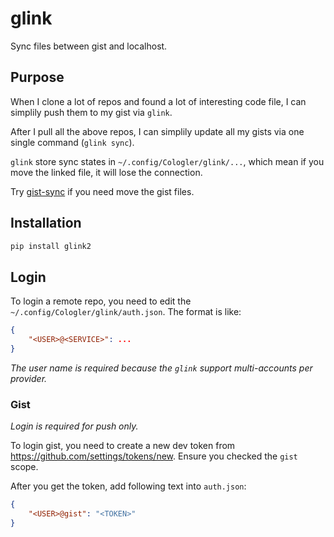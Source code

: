 # glink

Sync files between gist and localhost.

## Purpose

When I clone a lot of repos and found a lot of interesting code file,
I can simplily push them to my gist via `glink`.

After I pull all the above repos,
I can simplily update all my gists via one single command (`glink sync`).

`glink` store sync states in `~/.config/Cologler/glink/...`,
which mean if you move the linked file,
it will lose the connection.

Try [gist-sync](https://github.com/Cologler/gist-sync-python) if you need move the gist files.

## Installation

``` bash
pip install glink2
```

## Login

To login a remote repo, you need to edit the `~/.config/Cologler/glink/auth.json`.
The format is like:

``` json
{
    "<USER>@<SERVICE>": ...
}
```

*The user name is required because the `glink` support multi-accounts per provider.*

### Gist

*Login is required for push only.*

To login gist, you need to create a new dev token from https://github.com/settings/tokens/new.
Ensure you checked the `gist` scope.

After you get the token, add following text into `auth.json`:

``` json
{
    "<USER>@gist": "<TOKEN>"
}
```

